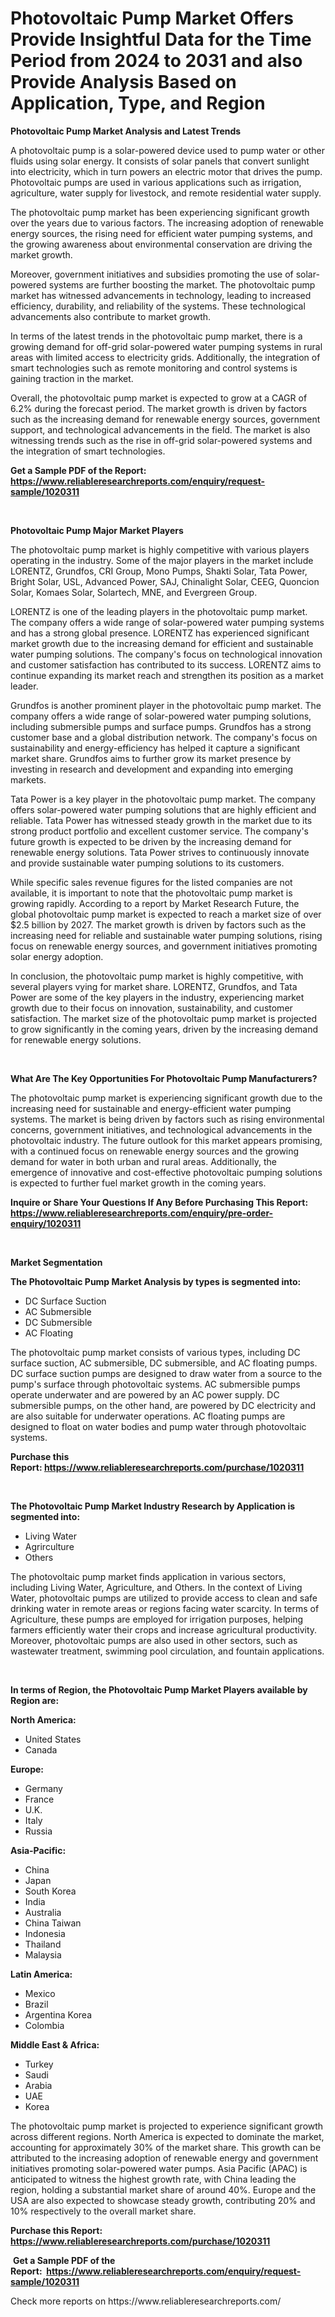 <p><h1>Photovoltaic Pump Market Offers Provide Insightful Data for the Time Period from 2024 to 2031 and also Provide Analysis Based on Application, Type, and Region</h1></p><p><strong>Photovoltaic Pump Market Analysis and Latest Trends</strong></p>
<p><p>A photovoltaic pump is a solar-powered device used to pump water or other fluids using solar energy. It consists of solar panels that convert sunlight into electricity, which in turn powers an electric motor that drives the pump. Photovoltaic pumps are used in various applications such as irrigation, agriculture, water supply for livestock, and remote residential water supply.</p><p>The photovoltaic pump market has been experiencing significant growth over the years due to various factors. The increasing adoption of renewable energy sources, the rising need for efficient water pumping systems, and the growing awareness about environmental conservation are driving the market growth.</p><p>Moreover, government initiatives and subsidies promoting the use of solar-powered systems are further boosting the market. The photovoltaic pump market has witnessed advancements in technology, leading to increased efficiency, durability, and reliability of the systems. These technological advancements also contribute to market growth.</p><p>In terms of the latest trends in the photovoltaic pump market, there is a growing demand for off-grid solar-powered water pumping systems in rural areas with limited access to electricity grids. Additionally, the integration of smart technologies such as remote monitoring and control systems is gaining traction in the market.</p><p>Overall, the photovoltaic pump market is expected to grow at a CAGR of 6.2% during the forecast period. The market growth is driven by factors such as the increasing demand for renewable energy sources, government support, and technological advancements in the field. The market is also witnessing trends such as the rise in off-grid solar-powered systems and the integration of smart technologies.</p></p>
<p><strong>Get a Sample PDF of the Report:&nbsp; <a href="https://www.reliableresearchreports.com/enquiry/request-sample/1020311">https://www.reliableresearchreports.com/enquiry/request-sample/1020311</a></strong></p>
<p>&nbsp;</p>
<p><strong>Photovoltaic Pump Major Market Players</strong></p>
<p><p>The photovoltaic pump market is highly competitive with various players operating in the industry. Some of the major players in the market include LORENTZ, Grundfos, CRI Group, Mono Pumps, Shakti Solar, Tata Power, Bright Solar, USL, Advanced Power, SAJ, Chinalight Solar, CEEG, Quoncion Solar, Komaes Solar, Solartech, MNE, and Evergreen Group.</p><p>LORENTZ is one of the leading players in the photovoltaic pump market. The company offers a wide range of solar-powered water pumping systems and has a strong global presence. LORENTZ has experienced significant market growth due to the increasing demand for efficient and sustainable water pumping solutions. The company's focus on technological innovation and customer satisfaction has contributed to its success. LORENTZ aims to continue expanding its market reach and strengthen its position as a market leader.</p><p>Grundfos is another prominent player in the photovoltaic pump market. The company offers a wide range of solar-powered water pumping solutions, including submersible pumps and surface pumps. Grundfos has a strong customer base and a global distribution network. The company's focus on sustainability and energy-efficiency has helped it capture a significant market share. Grundfos aims to further grow its market presence by investing in research and development and expanding into emerging markets.</p><p>Tata Power is a key player in the photovoltaic pump market. The company offers solar-powered water pumping solutions that are highly efficient and reliable. Tata Power has witnessed steady growth in the market due to its strong product portfolio and excellent customer service. The company's future growth is expected to be driven by the increasing demand for renewable energy solutions. Tata Power strives to continuously innovate and provide sustainable water pumping solutions to its customers.</p><p>While specific sales revenue figures for the listed companies are not available, it is important to note that the photovoltaic pump market is growing rapidly. According to a report by Market Research Future, the global photovoltaic pump market is expected to reach a market size of over $2.5 billion by 2027. The market growth is driven by factors such as the increasing need for reliable and sustainable water pumping solutions, rising focus on renewable energy sources, and government initiatives promoting solar energy adoption.</p><p>In conclusion, the photovoltaic pump market is highly competitive, with several players vying for market share. LORENTZ, Grundfos, and Tata Power are some of the key players in the industry, experiencing market growth due to their focus on innovation, sustainability, and customer satisfaction. The market size of the photovoltaic pump market is projected to grow significantly in the coming years, driven by the increasing demand for renewable energy solutions.</p></p>
<p>&nbsp;</p>
<p><strong>What Are The Key Opportunities For Photovoltaic Pump Manufacturers?</strong></p>
<p><p>The photovoltaic pump market is experiencing significant growth due to the increasing need for sustainable and energy-efficient water pumping systems. The market is being driven by factors such as rising environmental concerns, government initiatives, and technological advancements in the photovoltaic industry. The future outlook for this market appears promising, with a continued focus on renewable energy sources and the growing demand for water in both urban and rural areas. Additionally, the emergence of innovative and cost-effective photovoltaic pumping solutions is expected to further fuel market growth in the coming years.</p></p>
<p><strong>Inquire or Share Your Questions If Any Before Purchasing This Report: <a href="https://www.reliableresearchreports.com/enquiry/pre-order-enquiry/1020311">https://www.reliableresearchreports.com/enquiry/pre-order-enquiry/1020311</a></strong></p>
<p>&nbsp;</p>
<p><strong>Market Segmentation</strong></p>
<p><strong>The Photovoltaic Pump Market Analysis by types is segmented into:</strong></p>
<p><ul><li>DC Surface Suction</li><li>AC Submersible</li><li>DC Submersible</li><li>AC Floating</li></ul></p>
<p><p>The photovoltaic pump market consists of various types, including DC surface suction, AC submersible, DC submersible, and AC floating pumps. DC surface suction pumps are designed to draw water from a source to the pump's surface through photovoltaic systems. AC submersible pumps operate underwater and are powered by an AC power supply. DC submersible pumps, on the other hand, are powered by DC electricity and are also suitable for underwater operations. AC floating pumps are designed to float on water bodies and pump water through photovoltaic systems.</p></p>
<p><strong>Purchase this Report:&nbsp;<a href="https://www.reliableresearchreports.com/purchase/1020311">https://www.reliableresearchreports.com/purchase/1020311</a></strong></p>
<p>&nbsp;</p>
<p><strong>The Photovoltaic Pump Market Industry Research by Application is segmented into:</strong></p>
<p><ul><li>Living Water</li><li>Agrirculture</li><li>Others</li></ul></p>
<p><p>The photovoltaic pump market finds application in various sectors, including Living Water, Agriculture, and Others. In the context of Living Water, photovoltaic pumps are utilized to provide access to clean and safe drinking water in remote areas or regions facing water scarcity. In terms of Agriculture, these pumps are employed for irrigation purposes, helping farmers efficiently water their crops and increase agricultural productivity. Moreover, photovoltaic pumps are also used in other sectors, such as wastewater treatment, swimming pool circulation, and fountain applications.</p></p>
<p>&nbsp;</p>
<p><strong>In terms of Region, the Photovoltaic Pump Market Players available by Region are:</strong></p>
<p>
    <p> <strong> North America: </strong>
        <ul>
            <li>United States</li>
            <li>Canada</li>
        </ul>
        </p> 
    <p> <strong> Europe: </strong>
        <ul>
            <li>Germany</li>
            <li>France</li>
            <li>U.K.</li>
            <li>Italy</li>
            <li>Russia</li>
        </ul>
        </p> 
    <p> <strong> Asia-Pacific: </strong>
        <ul>
            <li>China</li>
            <li>Japan</li>
            <li>South Korea</li>
            <li>India</li>
            <li>Australia</li>
            <li>China Taiwan</li>
            <li>Indonesia</li>
            <li>Thailand</li>
            <li>Malaysia</li>
        </ul>
        </p> 
    <p> <strong> Latin America: </strong>
        <ul>
            <li>Mexico</li>
            <li>Brazil</li>
            <li>Argentina Korea</li>
            <li>Colombia</li>
        </ul>
        </p> 
    <p> <strong> Middle East & Africa: </strong>
        <ul>
            <li>Turkey</li>
            <li>Saudi</li>
            <li>Arabia</li>
            <li>UAE</li>
            <li>Korea</li>
        </ul>
    </p>
    </p>
<p><p>The photovoltaic pump market is projected to experience significant growth across different regions. North America is expected to dominate the market, accounting for approximately 30% of the market share. This growth can be attributed to the increasing adoption of renewable energy and government initiatives promoting solar-powered water pumps. Asia Pacific (APAC) is anticipated to witness the highest growth rate, with China leading the region, holding a substantial market share of around 40%. Europe and the USA are also expected to showcase steady growth, contributing 20% and 10% respectively to the overall market share.</p></p>
<p><strong>Purchase this Report: <a href="https://www.reliableresearchreports.com/purchase/1020311">https://www.reliableresearchreports.com/purchase/1020311</a></strong></p>
<p>&nbsp;<strong>Get a Sample PDF of the Report:&nbsp;&nbsp;<a href="https://www.reliableresearchreports.com/enquiry/request-sample/1020311">https://www.reliableresearchreports.com/enquiry/request-sample/1020311</a></strong></p>
<p><strong></strong></p>
<p>Check more reports on https://www.reliableresearchreports.com/</p>